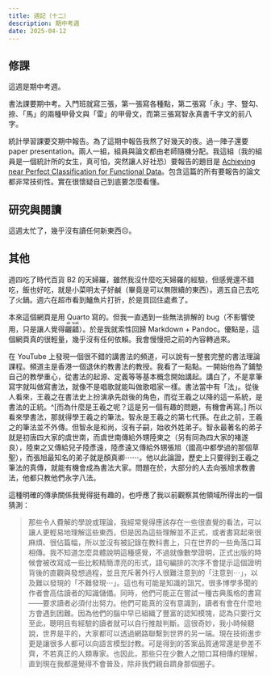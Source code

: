 ```yaml
---
title: 週記（十二）
description: 期中考週
date: 2025-04-12
---
```


## 修課

這週是期中考週。

書法課要期中考。入門班就寫三張，第一張寫各種點，第二張寫「永」字、豎勾、捺、「馬」的兩種甲骨文與「雷」的甲骨文，而第三張寫智永真書千字文的前八字。

統計學習課要交期中報告。為了這期中報告我熬了好幾天的夜。過一陣子還要 paper presentation。兩人一組，組員與論文都由老師隨機分配。我這組（我的組員是一個統計所的女生，真可怕，突然讓人好社恐）要報告的題目是 [Achieving near Perfect Classification for Functional Data](https://academic.oup.com/jrsssb/article-abstract/74/2/267/7075309?redirectedFrom=fulltext)。包含這篇的所有要報告的論文都非常技術性。實在很懷疑自己到底要怎麼看懂。

## 研究與閱讀

這週太忙了，幾乎沒有讀任何新東西😔。

## 其他

週四吃了時代百貨 B2 的天婦羅，雖然我沒什麼吃天婦羅的經驗，但感覺還不錯吃，飯也好吃，就是小菜明太子好鹹（畢竟是可以無限續的東西）。週五自己去吃了火鍋。週六在超市看到鱸魚片打折，於是買回住處煮了。

本來這個網頁是用 Quarto 寫的。但我一直遇到一些無法排解的 bug（不影響使用，只是讓人覺得<ruby>齷<rt>ak</rt>齰<rt>tsak</rt></ruby>）。於是我就索性回歸 Markdown + Pandoc。優點是，這個網頁真的很輕量，幾乎沒有任何依賴。我會慢慢把之前的內容轉過來。

在 YouTube 上發現一個很不錯的講書法的頻道，可以說有一整套完整的書法理論課程。頻道主是香港一個退休的教書法的教授。我看了一點點。一開始他為了鋪墊自己的教學重心，從書法的起源、定義等等基本概念開始講起。講白了，不是拿筆寫字就叫做寫書法，就像不是唱歌就能叫做歌唱家一樣。書法當中有「法」。從後人看來，王羲之在書法史上扮演承先啟後的角色，而從王羲之以降的這一系統，是書法的正統。^[而為什麼是王羲之呢？這是另一個有趣的問題，有機會再寫。] 所以看來學書法，那就得學王羲之的筆法。智永是王羲之的第七代孫。在此之前，王羲之的筆法並不外傳。但智永是和尚，沒有子嗣，始收外姓弟子。智永最著名的弟子就是初唐四大家的虞世南，而虞世南傳給外甥陸柬之（另有同為四大家的褚遂良），陸柬之又傳給兒子陸彥遠，陸彥遠又傳給外甥張旭（國高中都學過的那個草聖），而張旭最知名的弟子就是顏真卿⋯⋯。他以此論證，歷史上只要得到王羲之筆法的真傳，就能有機會成為書法大家。問題在於，大部分的人去向張旭求教書法，他都只教他們永字八法。

這種明確的傳承關係我覺得挺有趣的，也呼應了我以前觀察其他領域所得出的一個猜測：

> 那些令人費解的學說或理論，我經常覺得應該存在一些很直覺的看法，可以讓人更輕易地理解這些東西，但是因為這些理解並不正式，或者書寫起來很麻煩、很佔篇幅，所以並沒有被記錄在教科書上，只在世界的一些角落口耳相傳。我不知道怎麼具體說明這種感覺，不過就像數學證明，正式出版的時候會被改寫成一些比較精簡漂亮的形式，語句編排的次序不會提示這個證明背後的直觀與發想過程，並且充斥著外行人很難注意到的「注意到⋯」，以及難以發現的「不難發現⋯」。這也有可能是知識的詛咒，很多博學多聞的作者會高估讀者的知識儲備。同時，他們可能正在嘗試一種古典風格的書寫——要求讀者必須付出努力。他們可能真的沒有意識到，讀者有會在什麼地方會遇到困難。因為他們的腦中早已組織了豐富的認知模塊，認為只要行文至此，聰明且有經驗的讀者就可以自行推敲判斷。這很奇妙，我小時候聽說，世界是平的，大家都可以透過網路聯繫到世界的另一端。現在技術進步更是讓很多人都可以向語言模型討教。可是得到的答案品質通常還是參差不齊，不若真正的人類專家。也因此，那些只在少數人之間口耳相傳的理解，直到現在我都還覺得不會普及，除非我們親自躋身那個圈子。